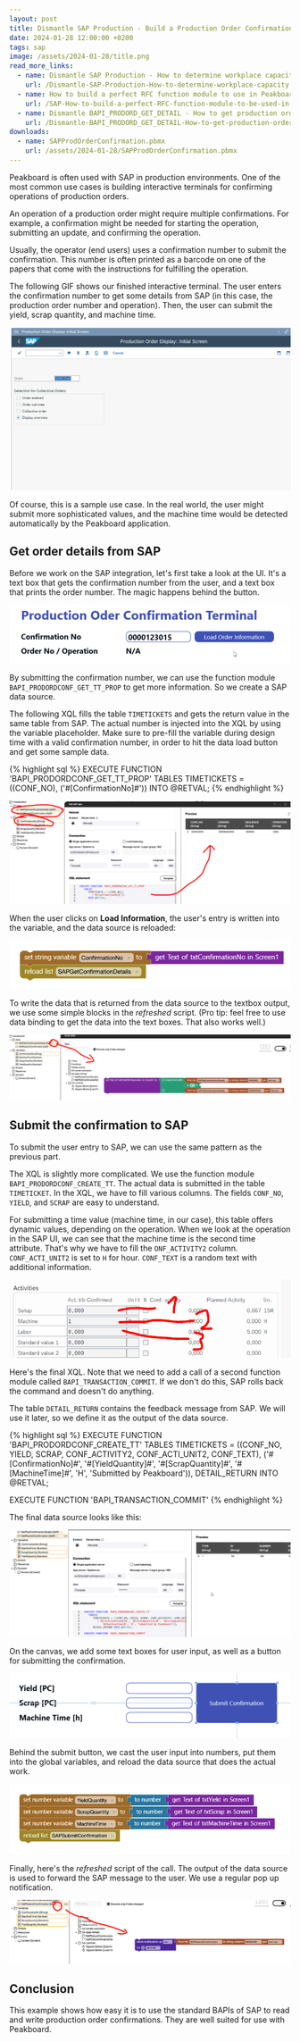 ```yaml
---
layout: post
title: Dismantle SAP Production - Build a Production Order Confirmation Terminal with no code
date: 2024-01-28 12:00:00 +0200
tags: sap
image: /assets/2024-01-28/title.png
read_more_links:
  - name: Dismantle SAP Production - How to determine workplace capacity
    url: /Dismantle-SAP-Production-How-to-determine-workplace-capacity.html
  - name: How to build a perfect RFC function module to use in Peakboard
    url: /SAP-How-to-build-a-perfect-RFC-function-module-to-be-used-in-Peakboard.html
  - name: Dismantle BAPI_PRODORD_GET_DETAIL - How to get production order details from SAP
    url: /Dismantle-BAPI_PRODORD_GET_DETAIL-How-to-get-production-order-details-from-SAP.html
downloads:
  - name: SAPProdOrderConfirmation.pbmx
    url: /assets/2024-01-28/SAPProdOrderConfirmation.pbmx
---
```


Peakboard is often used with SAP in production environments. One of the most common use cases is building interactive terminals for confirming operations of production orders.

An operation of a production order might require multiple confirmations. For example, a confirmation might be needed for starting the operation, submitting an update, and confirming the operation.

Usually, the operator (end users) uses a confirmation number to submit the confirmation. This number is often printed as a barcode on one of the papers that come with the instructions for fulfilling the operation. 

The following GIF shows our finished interactive terminal. The user enters the confirmation number to get some details from SAP (in this case, the production order number and operation). Then, the user can submit the yield, scrap quantity, and machine time.

![image](/assets/2024-01-28/result.gif)

Of course, this is a sample use case. In the real world, the user might submit more sophisticated values, and the machine time would be detected automatically by the Peakboard application. 

## Get order details from SAP

Before we work on the SAP integration, let's first take a look at the UI. It's a text box that gets the confirmation number from the user, and a text box that prints the order number. The magic happens behind the button.

![image](/assets/2024-01-28/005.png)

By submitting the confirmation number, we can use the function module `BAPI_PRODORDCONF_GET_TT_PROP` to get more information. So we create a SAP data source.

The following XQL fills the table `TIMETICKETS` and gets the return value in the same table from SAP. The actual number is injected into the XQL by using the variable placeholder. Make sure to pre-fill the variable during design time with a valid confirmation number, in order to hit the data load button and get some sample data.
 
{% highlight sql %}
EXECUTE FUNCTION 'BAPI_PRODORDCONF_GET_TT_PROP'
   TABLES
      TIMETICKETS = ((CONF_NO),
         ('#[ConfirmationNo]#'))
      INTO @RETVAL;
{% endhighlight %}

![image](/assets/2024-01-28/010.png)

When the user clicks on **Load Information**, the user's entry is written into the variable, and the data source is reloaded:

![image](/assets/2024-01-28/020.png)

To write the data that is returned from the data source to the textbox output, we use some simple blocks in the *refreshed* script. (Pro tip: feel free to use data binding to get the data into the text boxes. That also works well.)

![image](/assets/2024-01-28/030.png)


## Submit the confirmation to SAP

To submit the user entry to SAP, we can use the same pattern as the previous part. 

The XQL is slightly more complicated. We use the function module `BAPI_PRODORDCONF_CREATE_TT`. The actual data is submitted in the table `TIMETICKET`. In the XQL, we have to fill various columns. The fields `CONF_NO`, `YIELD`, and `SCRAP` are easy to understand.

For submitting a time value (machine time, in our case), this table offers dynamic values, depending on the operation. When we look at the operation in the SAP UI, we can see that the machine time is the second time attribute. That's why we have to fill the `ONF_ACTIVITY2` column. `CONF_ACTI_UNIT2` is set to `H` for hour. `CONF_TEXT` is a random text with additional information.

![image](/assets/2024-01-28/040.png)

Here's the final XQL. Note that we need to add a call of a second function module called `BAPI_TRANSACTION_COMMIT`. If we don't do this, SAP rolls back the command and doesn't do anything.

The table `DETAIL_RETURN` contains the feedback message from SAP. We will use it later, so we define it as the output of the data source.

{% highlight sql %}
EXECUTE FUNCTION 'BAPI_PRODORDCONF_CREATE_TT'
   TABLES
      TIMETICKETS = ((CONF_NO, YIELD, SCRAP, CONF_ACTIVITY2, CONF_ACTI_UNIT2, CONF_TEXT),
         ('#[ConfirmationNo]#', '#[YieldQuantity]#', '#[ScrapQuantity]#', 
            '#[MachineTime]#', 'H', 'Submitted by Peakboard')),
      DETAIL_RETURN INTO @RETVAL;

EXECUTE FUNCTION 'BAPI_TRANSACTION_COMMIT'
{% endhighlight %}

The final data source looks like this:

![image](/assets/2024-01-28/045.png)

On the canvas, we add some text boxes for user input, as well as a button for submitting the confirmation.

![image](/assets/2024-01-28/050.png)

Behind the submit button, we cast the user input into numbers, put them into the global variables, and reload the data source that does the actual work.

![image](/assets/2024-01-28/060.png)

Finally, here's the *refreshed* script of the call. The output of the data source is used to forward the SAP message to the user. We use a regular pop up notification.

![image](/assets/2024-01-28/070.png)

## Conclusion

This example shows how easy it is to use the standard BAPIs of SAP to read and write production order confirmations. They are well suited for use with Peakboard.

